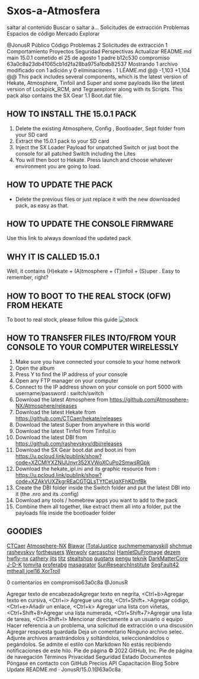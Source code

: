 # Sxos-a-Atmosfera
saltar al contenido
Buscar o saltar a...
Solicitudes de extracción
Problemas
Espacios de código
Mercado
Explorar
 
@JonusR 
Público
Código
Problemas
2
Solicitudes de extracción
1
Comportamiento
Proyectos
Seguridad
Perspectivas
Actualizar README.md
 main
 15.0.1
 cometido el 25 de agosto 
1 padre b12c530 compromiso 63a0c8a23db41065cb1d2fa28ba975a1bdb82537
Mostrando 1 archivo modificado con 1 adición y 0 eliminaciones .
 1 
LÉAME.md
@@ -1,103 +1,104 @@
This pack includes several components, which is the latest version of Hekate, Atmosphere, Tinfoil and Super  and some payloads like the latest version of Lockpick_RCM, and Tegraexplorer along with its Scripts. This pack also contains the SX Gear 1.1 Boot.dat file. 
## HOW TO INSTALL THE 15.0.1 PACK
1. Delete the existing Atmosphere, Config , Bootloader, Sept folder from your SD card
2. Extract the 15.0.1 pack to your SD card
3. Inject the SX Loader Payload for unpatched Switch or just boot the console for all patched Switch including the Lites
4. You will then boot to Hekate. Press launch and choose whatever environment you are going to load.
## HOW TO UPDATE THE PACK
- Delete the previous files or just replace it with the new downloaded pack, as easy as that.
## HOW TO UPDATE THE CONSOLE FIRMWARE
Use this link to always download the updated pack
## WHY IT IS CALLED 15.0.1
Well, it contains (H)ekate + (A)tmosphere + (T)infoil + (S)uper . Easy to remember, right?
## HOW TO BOOT TO THE REAL STOCK (OFW) FROM HEKATE
To boot to real stock, please follow this guide
![stock](https://github.com/sthetix/HATS/blob/main/stock.png)
## HOW TO TRANSFER FILES INTO/FROM YOUR CONSOLE TO YOUR COMPUTER WIRELESSLY
1. Make sure you have connected your console to your home network
2. Open the album
3. Press Y  to find the IP address of your console
4. Open any FTP manager on your computer
5. Connect to the IP address shown on your console on port 5000 with username/password : switch/switch
1. Download the latest Atmosphere from https://github.com/Atmosphere-NX/Atmosphere/releases
2. Download the latest Hekate from https://github.com/CTCaer/hekate/releases
3. Download the latest Super from anywhere in this world
4. Download the latest Tinfoil from Tinfoil.io
5. Download the latest DBI from https://github.com/rashevskyv/dbi/releases
6. Download the SX Gear boot.dat and boot.ini from https://u.pcloud.link/publink/show?code=XZCMlYXZNIJUnyr352XVWoXCuPo2SmwsRGpk
7. Download the hekate_ipl.ini and its graphic resource from : https://u.pcloud.link/publink/show?code=XZAkVUXZkgrREaCGTQLsTYfCeUqXFhKDnfBk
8. Create the DBI folder inside the Switch folder and put the latest DBI into it (the .nro and its .config)
9. Download any tools / homebrew apps you want to add to the pack
10. Combine them all together, like extract them all into a folder, put the payloads file inside the bootloader folder
## GOODIES
[CTCaer](https://github.com/CTCaer)
[Atmosphere-NX](https://github.com/Atmosphere-NX)
[Blawar](https://github.com/blawar)
[ITotalJustice](https://github.com/ITotalJustice)
[suchmememanyskill](https://github.com/suchmememanyskill)
[shchmue](https://github.com/shchmue)
[rashevskyv](https://github.com/rashevskyv)
[fortheusers](https://github.com/fortheusers)
[Werwolv](https://github.com/WerWolv)
[carcaschoi](https://github.com/carcaschoi)
[HamletDuFromage](https://github.com/HamletDuFromage)
[dezem](https://github.com/dezem)
[hwfly-nx](https://github.com/hwfly-nx)
[cathery](https://github.com/cathery)
[jits](https://jits.cc)
[titz](https://titz.cf)
[stealtshop](https://stealthshop.cf)
[quotanx](https://quotanx.in)
[pengu](https://pengu.us)
[teknik](https://teknik.app)
[DarkMatterCore](https://github.com/DarkMatterCore)
[J-D-K](https://github.com/J-D-K)
[tomvita](https://github.com/tomvita)
[proferabg](https://github.com/proferabg)
[masagrator](https://github.com/masagrator)
[SunResearchInstitute](https://github.com/SunResearchInstitute)
[ SegFault42 ](https://github.com/SegFault42)
[ mtheall ](https://github.com/mtheall)
[ joel16 ](https://github.com/joel16)
[ XorTroll ](https://github.com/XorTroll)


0 comentarios en compromiso63a0c8a
@JonusR
 
Agregar texto de encabezadoAgregar texto en negrita, <Ctrl+b>Agregar texto en cursiva, <Ctrl+i>
Agregue una cita, <Ctrl+Shift+.>Agregar código, <Ctrl+e>Añadir un enlace, <Ctrl+k>
Agregar una lista con viñetas, <Ctrl+Shift+8>Agregar una lista numerada, <Ctrl+Shift+7>Agregar una lista de tareas, <Ctrl+Shift+l>
Mencionar directamente a un usuario o equipo
Hacer referencia a un problema, una solicitud de extracción o una discusión
Agregar respuesta guardada
Deja un comentario
Ninguno archivo selec.
Adjunte archivos arrastrándolos y soltándolos, seleccionándolos o pegándolos.
Se admite el estilo con Markdown
 No estás recibiendo notificaciones de este hilo.
Pie de página
© 2022 GitHub, Inc.
Pie de página de navegación
Términos
Privacidad
Seguridad
Estado
Documentos
Póngase en contacto con GitHub
Precios
API
Capacitación
Blog
Sobre
Update README.md · JonusR/15.0.1@63a0c8a
